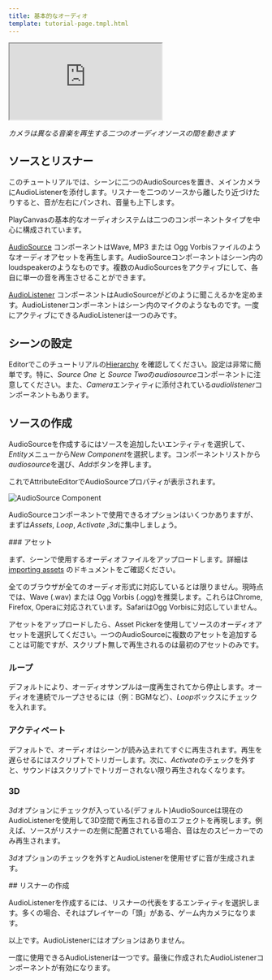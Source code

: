 ```yaml
---
title: 基本的なオーディオ
template: tutorial-page.tmpl.html
---
```


<iframe src="http://apps.playcanvas.com/playcanvas/tutorials/basic_audio?overlay=false" ></iframe>

*カメラは異なる音楽を再生する二つのオーディオソースの間を動きます*

## ソースとリスナー

このチュートリアルでは、シーンに二つのAudioSourcesを置き、メインカメラにAudioListenerを添付します。リスナーを二つのソースから離したり近づけたりすると、音が左右にパンされ、音量も上下します。

PlayCanvasの基本的なオーディオシステムは二つのコンポーネントタイプを中心に構成されています。

[AudioSource][1] コンポーネントはWave, MP3 または Ogg Vorbisファイルのようなオーディオアセットを再生します。AudioSourceコンポーネントはシーン内のloudspeakerのようなものです。複数のAudioSourcesをアクティブにして、各自に単一の音を再生させることができます。

[AudioListener][2] コンポーネントはAudioSourceがどのように聞こえるかを定めます。AudioListenerコンポーネントはシーン内のマイクのようなものです。一度にアクティブにできるAudioListenerは一つのみです。

## シーンの設定

Editorでこのチュートリアルの[Hierarchy][3] を確認してください。設定は非常に簡単です。特に、*Source One* と *Source Two*の*audiosource*コンポーネントに注意してください。また、*Camera*エンティティに添付されている*audiolistener*コンポーネントもあります。

## ソースの作成

AudioSourceを作成するにはソースを追加したいエンティティを選択して、*Entity*メニューから*New Component*を選択します。コンポーネントリストから*audiosource*を選び、*Add*ボタンを押します。

これでAttributeEditorでAudioSourceプロパティが表示されます。

![AudioSource Component][6]

AudioSourceコンポーネントで使用できるオプションはいくつかありますが、まずは*Assets*, *Loop*, *Activate* ,*3d*に集中しましょう。

### アセット

まず、シーンで使用するオーディオファイルをアップロードします。詳細は[importing assets][4] のドキュメントをご確認ください。

<div class="pc-notice-message pc-small">
    全てのブラウザが全てのオーディオ形式に対応しているとは限りません。現時点では、Wave (.wav) または Ogg Vorbis (.ogg)を推奨します。これらはChrome, Firefox, Operaに対応されています。SafariはOgg Vorbisに対応していません。
</div>

アセットをアップロードしたら、Asset Pickerを使用してソースのオーディオアセットを選択してください。一つのAudioSourceに複数のアセットを追加することは可能ですが、スクリプト無しで再生されるのは最初のアセットのみです。

### ループ

デフォルトにより、オーディオサンプルは一度再生されてから停止します。オーディオを連続でループさせるには（例：BGMなど）、*Loop*ボックスにチェックを入れます。

### アクティベート

デフォルトで、オーディオはシーンが読み込まれてすぐに再生されます。再生を遅らせるにはスクリプトでトリガーします。次に、*Activate*のチェックを外すと、サウンドはスクリプトでトリガーされない限り再生されなくなります。

### 3D

*3d*オプションにチェックが入っている(デフォルト)AudioSourceは現在のAudioListenerを使用して3D空間で再生される音のエフェクトを再現します。例えば、ソースがリスナーの左側に配置されている場合、音は左のスピーカーでのみ再生されます。

*3d*オプションのチェックを外すとAudioListenerを使用せずに音が生成されます。

## リスナーの作成

AudioListenerを作成するには、リスナーの代表をするエンティティを選択します。多くの場合、それはプレイヤーの「頭」がある、ゲーム内カメラになります。

以上です。AudioListenerにはオプションはありません。

<div class="alert-info">
    一度に使用できるAudioListenerは一つです。最後に作成されたAudioListenerコンポーネントが有効になります。
</div>

[1]: /engine/api/stable/symbols/pc.AudioSourceComponent.html
[2]: /engine/api/stable/symbols/pc.AudioListenerComponent.html
[3]: https://playcanvas.com/editor/scene/329663
[4]: /user-manual/assets/importing
[6]: /images/tutorials/audiosource_component.jpg

